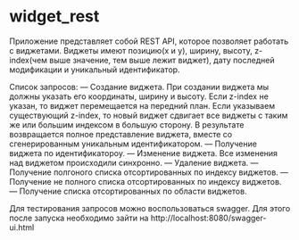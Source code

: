 # widget_rest
Приложение представляет собой REST API, которое позволяет работать с виджетами. Виджеты имеют позицию(x и y), ширину, высоту, z-index(чем выше значение, тем выше лежит виджет), дату последней модификации и уникальный идентификатор.

Список запросов:
— Создание виджета. При создании виджета мы должны указать его координаты, ширину и высоту. Если z-index не указан, то виджет перемещается на передний план. Если указываем существующий z-index, то новый виджет сдвигает все виджеты с таким же или большим индексом в большую сторону. В результате возвращается  полное представление виджета, вместе со сгенерированным уникальным идентификатором.
— Получение виджета по идентификатороу.
— Изменение виджета. Все изменения над виджетом происходили синхронно.
— Удаление виджета.
— Получение полгоного списка отсортированных по индексу виджетов.
— Получение не полного списка отсортированных по индексу виджетов.
— Получение списка отсортированных по области виджетов.

Для тестирования запросов можно воспользоваться swagger. Для этого после запуска необходимо зайти на http://localhost:8080/swagger-ui.html
